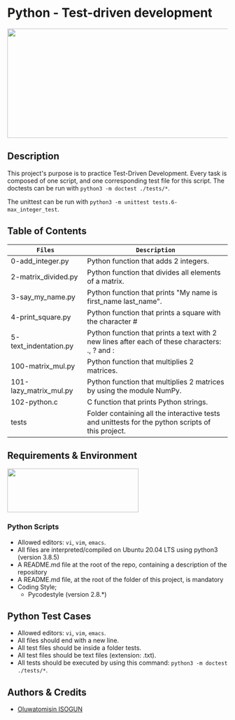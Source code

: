 # Python - Test-driven development
<p align="center">
<img src="https://s3.amazonaws.com/intranet-projects-files/holbertonschool-higher-level_programming+/246/giphy-4.gif" width="600" height="250" />
</p>
  
## Description
This project's purpose is to practice Test-Driven Development. Every task is composed of one script, and one corresponding test file for this script. The doctests can be run with `python3 -m doctest ./tests/*`.

The unittest can be run with `python3 -m unittest tests.6-max_integer_test`.

## Table of Contents
| **`Files`** | **`Description`** |
| --- | --- |
| 0-add_integer.py	| Python function that adds 2 integers. |
| 2-matrix_divided.py	| Python function that divides all elements of a matrix. |
| 3-say_my_name.py	| Python function that prints "My name is first_name last_name". |
| 4-print_square.py	| Python function that prints a square with the character # |
| 5-text_indentation.py	| Python function that prints a text with 2 new lines after each of these characters: ., ? and : |
| 100-matrix_mul.py	| Python function that multiplies 2 matrices. |
| 101-lazy_matrix_mul.py	| Python function that multiplies 2 matrices by using the module NumPy. |
| 102-python.c	| C function that prints Python strings. |
| tests	| Folder containing all the interactive tests and unittests for the python scripts of this project. |


## Requirements & Environment
<img src="https://alx-apply.hbtn.io/brand_alx/share_image_2019.jpg" width="300" height="100" />

### Python Scripts
- Allowed editors: `vi`, `vim`, `emacs`.
- All files are interpreted/compiled on Ubuntu 20.04 LTS using python3 (version 3.8.5)
- A README.md file at the root of the repo, containing a description of the repository
- A README.md file, at the root of the folder of this project, is mandatory
- Coding Style;
  - Pycodestyle (version 2.8.*)

##  Python Test Cases
- Allowed editors: `vi`, `vim`, `emacs`.
- All files should end with a new line.
- All test files should be inside a folder tests.
- All test files should be text files (extension: .txt).
- All tests should be executed by using this command: `python3 -m doctest ./tests/*`.

## Authors & Credits
- [Oluwatomisin ISOGUN](https://github.com/TosinISOGUN)
